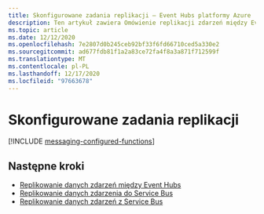 ```yaml
---
title: Skonfigurowane zadania replikacji — Event Hubs platformy Azure | Microsoft Docs
description: Ten artykuł zawiera Omówienie replikacji zdarzeń między Event Hubs
ms.topic: article
ms.date: 12/12/2020
ms.openlocfilehash: 7e2807d0b245ceb92bf33f6fd66710ced5a330e2
ms.sourcegitcommit: ad677fdb81f1a2a83ce72fa4f8a3a871f712599f
ms.translationtype: MT
ms.contentlocale: pl-PL
ms.lasthandoff: 12/17/2020
ms.locfileid: "97663678"
---
```

# <a name="configured-replication-tasks"></a>Skonfigurowane zadania replikacji 

[!INCLUDE [messaging-configured-functions](../../includes/messaging-configured-functions.md)]

## <a name="next-steps"></a>Następne kroki

* [Replikowanie danych zdarzeń między Event Hubs](https://github.com/Azure-Samples/azure-messaging-replication-dotnet/tree/main/functions/config/EventHubCopy)
* [Replikowanie danych zdarzenia do Service Bus](https://github.com/Azure-Samples/azure-messaging-replication-dotnet/tree/main/functions/config/EventHubCopyToServiceBus)
* [Replikowanie danych zdarzeń z Service Bus](https://github.com/Azure-Samples/azure-messaging-replication-dotnet/tree/main/functions/config/ServiceBusCopyToEventHub)
